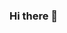 ### Hi there 👋

<!--
**shit97/shit97** is a ✨ _special_ ✨ repository because its `README.md` (this file) appears on your GitHub profile.

Here are some ideas to get you started:

- 🔭 I’m currently working on Web-development
- 🌱 I’m currently learning about programming languages
- 👯 I’m looking to collaborate on github
- 📫 How to reach me: https://www.linkedin.com/in/hrishit-rathore-a40b3222b 
-->
